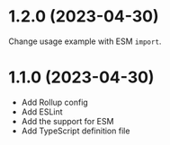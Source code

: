 # 1.2.0 (2023-04-30)

Change usage example with ESM `import`.

# 1.1.0 (2023-04-30)

- Add Rollup config
- Add ESLint
- Add the support for ESM
- Add TypeScript definition file
